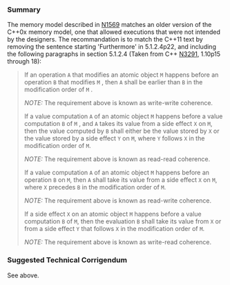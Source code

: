### Summary

The memory model described in
[N1569](https://www.open-std.org/jtc1/sc22/wg14/prot/n1569.pdf) matches an older
version of the C\+\+0x memory model, one that allowed executions that were not
intended by the designers. The recommandation is to match the C\+\+11 text by
removing the sentence starting 'Furthermore' in 5.1.2.4p22, and including the
following paragraphs in section 5.1.2.4 (Taken from C\+\+
[N3291](https://www.open-std.org/jtc1/sc22/wg21/prot/14882fdis/n3291.pdf),
1.10p15 through 18):

> If an operation `A` that modifies an atomic object `M` happens before an
> operation `B` that modifies `M` , then `A` shall be earlier than `B` in the
> modification order of `M` .
>
> *NOTE:* The requirement above is known as write-write coherence.
>
> If a value computation `A` of an atomic object `M` happens before a value
> computation `B` of `M` , and `A` takes its value from a side effect `X` on `M`,
> then the value computed by `B` shall either be the value stored by `X` or the
> value stored by a side effect `Y` on `M`, where `Y` follows `X` in the
> modification order of `M`.
>
> *NOTE:* The requirement above is known as read-read coherence.
>
> If a value computation `A` of an atomic object `M` happens before an operation
> `B` on `M`, then `A` shall take its value from a side effect `X` on `M`, where
> `X` precedes `B` in the modification order of `M`.
>
> *NOTE:* The requirement above is known as read-write coherence.
>
> If a side effect `X` on an atomic object `M` happens before a value computation
> `B` of `M`, then the evaluation `B` shall take its value from `X` or from a side
> effect `Y` that follows `X` in the modification order of `M`.
>
> *NOTE:* The requirement above is known as write-read coherence.

### Suggested Technical Corrigendum

See above.
